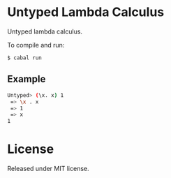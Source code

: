 Untyped Lambda Calculus
=======================

Untyped lambda calculus.

To compile and run:

```shell
$ cabal run
```

Example
-------

```bash
Untyped> (\x. x) 1
 => \x . x
 => 1
 => x
1
```

License
=======

Released under MIT license.
